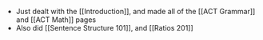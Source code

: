 - Just dealt with the [[Introduction]], and made all of the [[ACT Grammar]] and [[ACT Math]] pages
- Also did [[Sentence Structure 101]], and [[Ratios 201]]